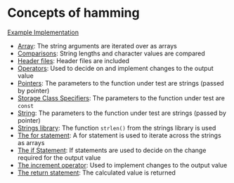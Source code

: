 # Concepts of hamming

[Example Implementation](https://github.com/exercism/c/blob/master/exercises/hamming/src/example.c)

- [Array](https://github.com/exercism/v3/blob/master/reference/types/array.md): The string arguments are iterated over as arrays
- [Comparisons](https://github.com/exercism/v3/blob/master/reference/concepts/comparisons.md): String lengths and character values are compared
- [Header files](https://www.gnu.org/software/libc/manual/html_mono/libc.html#Header-Files): Header files are included
- [Operators](https://github.com/exercism/v3/blob/master/reference/concepts/operators.md): Used to decide on and implement changes to the output value
- [Pointers](https://www.gnu.org/software/gnu-c-manual/gnu-c-manual.html#Pointers): The parameters to the function under test are strings (passed by pointer)
- [Storage Class Specifiers](https://www.gnu.org/software/gnu-c-manual/gnu-c-manual.html#Storage-Class-Specifiers): The parameters to the function under test are `const`
- [String](https://github.com/exercism/v3/blob/master/reference/types/string.md): The parameters to the function under test are strings (passed by pointer)
- [Strings library](https://en.cppreference.com/w/c/string): The function `strlen()` from the strings library is used
- [The for statement](https://www.gnu.org/software/gnu-c-manual/gnu-c-manual.html#The-for-Statement): A for statement is used to iterate across the strings as arrays
- [The if Statement](https://www.gnu.org/software/gnu-c-manual/gnu-c-manual.html#The-if-Statement): If statements are used to decide on the change required for the output value
- [The increment operator](https://www.gnu.org/software/gnu-c-manual/gnu-c-manual.html#Incrementing-and-Decrementing): Used to implement changes to the output value
- [The return statement](https://www.gnu.org/software/gnu-c-manual/gnu-c-manual.html#The-return-Statement): The calculated value is returned
